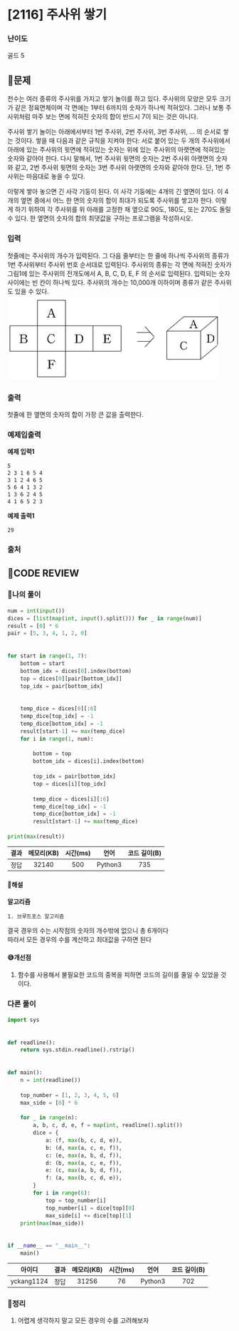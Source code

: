 # [2116] 주사위 쌓기

### **난이도**
골드 5

## **📝문제**
천수는 여러 종류의 주사위를 가지고 쌓기 놀이를 하고 있다. 주사위의 모양은 모두 크기가 같은 정육면체이며 각 면에는 1부터 6까지의 숫자가 하나씩 적혀있다. 그러나 보통 주사위처럼 마주 보는 면에 적혀진 숫자의 합이 반드시 7이 되는 것은 아니다.

주사위 쌓기 놀이는 아래에서부터 1번 주사위, 2번 주사위, 3번 주사위, … 의 순서로 쌓는 것이다. 쌓을 때 다음과 같은 규칙을 지켜야 한다: 서로 붙어 있는 두 개의 주사위에서 아래에 있는 주사위의 윗면에 적혀있는 숫자는 위에 있는 주사위의 아랫면에 적혀있는 숫자와 같아야 한다. 다시 말해서, 1번 주사위 윗면의 숫자는 2번 주사위 아랫면의 숫자와 같고, 2번 주사위 윗면의 숫자는 3번 주사위 아랫면의 숫자와 같아야 한다. 단, 1번 주사위는 마음대로 놓을 수 있다.

이렇게 쌓아 놓으면 긴 사각 기둥이 된다. 이 사각 기둥에는 4개의 긴 옆면이 있다. 이 4개의 옆면 중에서 어느 한 면의 숫자의 합이 최대가 되도록 주사위를 쌓고자 한다. 이렇게 하기 위하여 각 주사위를 위 아래를 고정한 채 옆으로 90도, 180도, 또는 270도 돌릴 수 있다. 한 옆면의 숫자의 합의 최댓값을 구하는 프로그램을 작성하시오.

### **입력**
첫줄에는 주사위의 개수가 입력된다. 그 다음 줄부터는 한 줄에 하나씩 주사위의 종류가 1번 주사위부터 주사위 번호 순서대로 입력된다. 주사위의 종류는 각 면에 적혀진 숫자가 그림1에 있는 주사위의 전개도에서 A, B, C, D, E, F 의 순서로 입력된다. 입력되는 숫자 사이에는 빈 칸이 하나씩 있다. 주사위의 개수는 10,000개 이하이며 종류가 같은 주사위도 있을 수 있다.
![Alt text](./image/image.png)
### **출력**
첫줄에 한 옆면의 숫자의 합이 가장 큰 값을 출력한다.
### **예제입출력**

**예제 입력1**

```
5
2 3 1 6 5 4
3 1 2 4 6 5
5 6 4 1 3 2
1 3 6 2 4 5
4 1 6 5 2 3
```

**예제 출력1**

```
29
```


### **출처**

## **🧐CODE REVIEW**

### **🧾나의 풀이**

```python
num = int(input())
dices = [list(map(int, input().split())) for _ in range(num)]
result = [0] * 6
pair = [5, 3, 4, 1, 2, 0]


for start in range(1, 7):
    bottom = start
    bottom_idx = dices[0].index(bottom)
    top = dices[0][pair[bottom_idx]]
    top_idx = pair[bottom_idx]


    temp_dice = dices[0][:6]
    temp_dice[top_idx] = -1
    temp_dice[bottom_idx] = -1
    result[start-1] += max(temp_dice)
    for i in range(1, num):

        bottom = top
        bottom_idx = dices[i].index(bottom)
    
        top_idx = pair[bottom_idx]
        top = dices[i][top_idx]

        temp_dice = dices[i][:6]
        temp_dice[top_idx] = -1
        temp_dice[bottom_idx] = -1
        result[start-1] += max(temp_dice)

print(max(result))
```

결과	| 메모리(KB) |	시간(ms) |	언어 |	코드 길이(B)
:----:|:-----:|:-----:|:-----:|:--------:
정답|32140|500|Python3|735
#### **📝해설**

**알고리즘**
```
1. 브루트포스 알고리즘
```
결국 경우의 수는 시작점의 숫자의 개수밖에 없으니 총 6개이다  
따라서 모든 경우의 수를 계산하고 최대값을 구하면 된다
#### **😅개선점**

1. 함수를 사용해서 불필요한 코드의 중복을 피하면 코드의 길이를 줄일 수 있었을 것이다.


### **다른 풀이**

```python
import sys


def readline():
    return sys.stdin.readline().rstrip()


def main():
    n = int(readline())

    top_number = [1, 2, 3, 4, 5, 6]
    max_side = [0] * 6

    for _ in range(n):
        a, b, c, d, e, f = map(int, readline().split())
        dice = {
            a: (f, max(b, c, d, e)),
            b: (d, max(a, c, e, f)),
            c: (e, max(a, b, d, f)),
            d: (b, max(a, c, e, f)),
            e: (c, max(a, b, d, f)),
            f: (a, max(b, c, d, e)),
        }
        for i in range(6):
            top = top_number[i]
            top_number[i] = dice[top][0]
            max_side[i] += dice[top][1]
    print(max(max_side))


if __name__ == "__main__":
    main()

```

아이디 |	결과	| 메모리(KB) |	시간(ms) |	언어 |	코드 길이(B) 
:-----:|:-----:|:-----:|:-----:|:----:|:--------:
yckang1124|정답|31256|76|Python3|702

### **🔖정리**

1. 어렵게 생각하지 말고 모든 경우의 수를 고려해보자